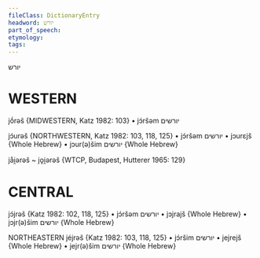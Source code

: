 ```yaml
---
fileClass: DictionaryEntry
headword: יורש
part_of_speech: 
etymology: 
tags: 
---
```

יורש

WESTERN
========

jṓrəš {MIDWESTERN, Katz 1982: 103}
	•	jɔ́ršəm יורשים

jɔ́urəš {NORTHWESTERN, Katz 1982: 103, 118, 125}
	•	jɔ́ršəm יורשים
	•	jɔurɛjš {Whole Hebrew}
	•	jɔur(ə)šim יורשים {Whole Hebrew}

jåi̯ərəš ~ jǫi̯ərəš {WTCP, Budapest, Hutterer 1965: 129}

CENTRAL
========

jɔ́jrəš {Katz 1982: 102, 118, 125}
	•	jɔ́ršəm יורשים
	•	jɔjrajš {Whole Hebrew}
	•	jɔjr(ə)šim יורשים {Whole Hebrew}

NORTHEASTERN
jéjrəš {Katz 1982: 103, 118, 125}
	•	jɔ́ršim יורשים
	•	jejrejš {Whole Hebrew}
	•	jejr(ə)šim יורשים {Whole Hebrew}
